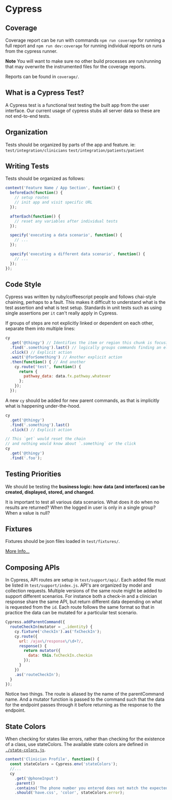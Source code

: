 # Cypress

## Coverage

Coverage report can be run with commands `npm run coverage` for running a full report and `npm run dev:coverage` for running individual reports on runs from the cypress runner.

**Note** You will want to make sure no other build processes are run/running that may overwrite the instrumented files for the coverage reports.

Reports can be found in `coverage/`.

## What is a Cypress Test?

A Cypress test is a functional test testing the built app from the user interface.
Our current usage of cypress stubs all server data so these are not end-to-end tests.

## Organization

Tests should be organized by parts of the app and feature.
ie:
`test/integration/clinicians`
`test/integration/patients/patient`

## Writing Tests

Tests should be organized as follows:
```js
context('Feature Name / App Section', function() {
  beforeEach(function() {
    // setup routes
    // init app and visit specific URL
  });

  afterEach(function() {
    // reset any variables after individual tests
  });

  specify('executing a data scenario', function() {
    // ...
  });

  specify('executing a different data scenario', function() {
    // ...
  });
});
```

## Code Style

Cypress was written by ruby/coffeescript people and follows chai-style chaining, perhaps to a fault.
This makes it difficult to understand what is the test assertion and what is test setup. Standards in unit tests such as using single assertions per `it` can't really apply in Cypress.

If groups of steps are not explicitly linked or dependent on each other, separate them into multiple lines:
```js
cy
  .get('@thingy') // Identifies the item or region this chunk is focusing on
  .find('.something').last() // logically groups commands finding an element (no need for .last() to be on its own line here)
  .click() // Explicit action
  .wait('@forSomething') // Another explicit action
  .then(function() { // And another
    cy.route('test', function() {
      return {
        pathway_data: data.fx.pathway.whatever
      };
    });
  });
```

A new `cy` should be added for new parent commands, as that is implicitly what is happening under-the-hood.
```js
cy
  .get('@thingy')
  .find('.something').last()
  .click() // Explicit action

// This `get` would reset the chain
// and nothing would know about `.something` or the click
cy
  .get('@thingy')
  .find('.foo');
```

## Testing Priorities

We should be testing the **business logic: how data (and interfaces) can be created, displayed, stored, and changed**.

It is important to test all various data scenarios. What does it do when no results are returned? When the logged in user is only in a single group? When a value is null?

## Fixtures

Fixtures should be json files loaded in `test/fixtures/`.

[More Info...](https://github.com/RoundingWell/care-ops-frontend/tree/develop/test/fixtures#test-fixtures)

## Composing APIs

In Cypress, API routes are setup in `test/support/api/`. Each added file must be listed in `test/support/index.js`.
API's are organized by model and collection requests. Multiple versions of the same route might be added to support different scenarios. For instance both a check-in and a clinician response share the same API, but return different data depending on what is requested from the `id`. Each route follows the same format so that in practice the data can be mutated for a particular test scenario.

```js
Cypress.addParentCommand({
  routeCheckIn(mutator = _.identity) {
    cy.fixture('checkIn').as('fxCheckIn');
    cy.route({
      url: /ajax\/response\/\d+?/,
      response() {
        return mutator({
          data: this.fxCheckIn.checkin
        });
      }
    })
    .as('routeCheckIn');
  }
});
```

Notice two things. The route is aliased by the name of the parentCommand name.
And a mutator function is passed to the command such that the data for the endpoint passes through it before returning as the response to the endpoint.

## State Colors

When checking for states like errors, rather than checking for the existence of a class, use stateColors.
The available state colors are defined in [`./state-colors.js`](./state-colors.js).

```js
context('Clinician Profile', function() {
  const stateColors = Cypress.env('stateColors');
  //...
  cy
    .get('@phoneInput')
    .parent()
    .contains('The phone number you entered does not match the expected phone number format for United States. Try re-entering the number.')
    .should('have.css', 'color', stateColors.error);
```
